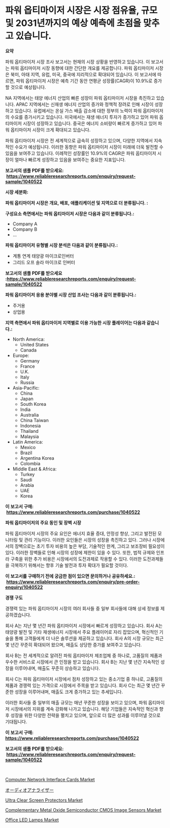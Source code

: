 <p><h1>파워 옵티마이저 시장은 시장 점유율, 규모 및 2031년까지의 예상 예측에 초점을 맞추고 있습니다.</h1></p><p><strong>요약</strong></p>
<p><p>파워 옵티마이저 시장 조사 보고서는 현재의 시장 상황을 반영하고 있습니다. 이 보고서는 파워 옵티마이저 시장 동향에 대한 간단한 개요를 제공합니다. 파워 옵티마이저 시장은 북미, 아태 지역, 유럽, 미국, 중국에 지리적으로 확대되어 있습니다. 이 보고서에 따르면, 파워 옵티마이저 시장은 예측 기간 동안 연평균 성장률(CAGR)이 10.9%로 증가할 것으로 예상됩니다.</p><p>NA 지역에서는 태양 에너지 산업의 빠른 성장이 파워 옵티마이저 시장을 촉진하고 있습니다. APAC 지역에서는 신재생 에너지 산업의 증가와 정책적 장려로 인해 시장이 성장하고 있습니다. 유럽에서는 온실 가스 배출 감소에 대한 정부의 노력이 파워 옵티마이저의 수요를 증가시키고 있습니다. 미국에서는 재생 에너지 투자가 증가하고 있어 파워 옵티마이저 시장이 성장하고 있습니다. 중국은 에너지 소비량이 빠르게 증가하고 있어 파워 옵티마이저 시장이 크게 확대되고 있습니다.</p><p>파워 옵티마이저 시장은 전 세계적으로 급속히 성장하고 있으며, 다양한 지역에서 지속적인 수요가 예상됩니다. 이러한 동향은 파워 옵티마이저 시장이 미래에 더욱 발전할 수 있음을 보여주고 있습니다. 이례적인 성장률인 10.9%의 CAGR은 파워 옵티마이저 시장이 얼마나 빠르게 성장하고 있음을 보여주는 중요한 지표입니다.</p></p>
<p><strong>보고서의 샘플 PDF를 받으세요: &nbsp;<a href="https://www.reliableresearchreports.com/enquiry/request-sample/1040522">https://www.reliableresearchreports.com/enquiry/request-sample/1040522</a></strong></p>
<p><strong>시장 세분화:</strong></p>
<p><strong> 파워 옵티마이저 시장은 개요, 배포, 애플리케이션 및 지역으로 더 분류됩니다. :</strong></p>
<p><strong>구성요소 측면에서는 파워 옵티마이저 시장은 다음과 같이 분류됩니다.:</strong></p>
<p><ul><li>Company A</li><li>Company B</li><li>…</li></ul></p>
<p><strong> 파워 옵티마이저 유형별 시장 분석은 다음과 같이 분류됩니다.:</strong></p>
<p><ul><li>계통 연계 태양광 마이크로인버터</li><li>그리드 오프 솔라 마이크로 인버터</li></ul></p>
<p><strong>보고서의 샘플 PDF를 받으세요 :<a href="https://www.reliableresearchreports.com/enquiry/request-sample/1040522">https://www.reliableresearchreports.com/enquiry/request-sample/1040522</a></strong></p>
<p><strong> 파워 옵티마이저 응용 분야별 시장 산업 조사는 다음과 같이 분류됩니다.:</strong></p>
<p><ul><li>주거용</li><li>상업용</li></ul></p>
<p><strong>지역 측면에서 파워 옵티마이저 지역별로 이용 가능한 시장 플레이어는 다음과 같습니다.:</strong></p>
<p><ul>
    <li>
        North America:
        <ul>
            <li>United States</li>
            <li>Canada</li>
        </ul>
    </li>
    <li>
        Europe:
        <ul>
            <li>Germany</li>
            <li>France</li>
            <li>U.K.</li>
            <li>Italy</li>
            <li>Russia</li>
        </ul>
    </li>
    <li>
        Asia-Pacific:
        <ul>
            <li>China</li>
            <li>Japan</li>
            <li>South Korea</li>
            <li>India</li>
            <li>Australia</li>
            <li>China Taiwan</li>
            <li>Indonesia</li>
            <li>Thailand</li>
            <li>Malaysia</li>
        </ul>
    </li>
    <li>
        Latin America:
        <ul>
            <li>Mexico</li>
            <li>Brazil</li>
            <li>Argentina Korea</li>
            <li>Colombia</li>
        </ul>
    </li>
    <li>
        Middle East & Africa:
        <ul>
            <li>Turkey</li>
            <li>Saudi</li>
            <li>Arabia</li>
            <li>UAE</li>
            <li>Korea</li>
        </ul>
    </li>
    </ul></p>
<p><strong>이 보고서 구매: &nbsp;<a href="https://www.reliableresearchreports.com/purchase/1040522">https://www.reliableresearchreports.com/purchase/1040522</a></strong></p>
<p><strong>파워 옵티마이저의 주요 동인 및 장벽 시장</strong></p>
<p><p>파워 옵티마이저 시장의 주요 요인은 에너지 효율 증대, 안정성 향상, 그리고 발전된 모니터링 및 관리 기능이다. 이러한 요인들은 시장의 성장을 촉진하고 있다. 그러나 시장에서의 장벽으로는 초기 투자 비용의 높은 부담, 기술적인 한계, 그리고 보조장비 필요성이 있다. 이러한 장벽들로 인해 시장의 성장에 제한이 있을 수 있다. 또한, 법적 규제와 인프라 구축을 위한 추가 비용은 시장에서의 도전과제로 작용할 수 있다. 이러한 도전과제들을 극복하기 위해서는 향후 기술 발전과 투자 확대가 필요할 것이다.</p></p>
<p><strong>이 보고서를 구매하기 전에 궁금한 점이 있으면 문의하거나 공유하세요.: &nbsp;<a href="https://www.reliableresearchreports.com/enquiry/pre-order-enquiry/1040522">https://www.reliableresearchreports.com/enquiry/pre-order-enquiry/1040522</a></strong></p>
<p><strong>경쟁 구도</strong></p>
<p><p>경쟁력 있는 파워 옵티마이저 시장의 여러 회사들 중 일부 회사들에 대해 상세 정보를 제공하겠습니다. </p><p>회사 A는 지난 몇 년간 파워 옵티마이저 시장에서 빠르게 성장하고 있습니다. 회사 A는 태양광 발전 및 기타 재생에너지 시장에서 주요 플레이어로 자리 잡았으며, 혁신적인 기술을 통해 고객들에게 더 나은 솔루션을 제공하고 있습니다. 회사 A의 시장 규모는 최근 몇 년간 꾸준히 확대되어 왔으며, 매출도 상당한 증가를 보여주고 있습니다.</p><p>회사 B는 전 세계적으로 알려진 파워 옵티마이저 제조업체 중 하나로, 고품질의 제품과 우수한 서비스로 시장에서 큰 인정을 받고 있습니다. 회사 B는 지난 몇 년간 지속적인 성장을 이루어내며, 매출도 꾸준히 상승하고 있습니다.</p><p>회사 C는 파워 옵티마이저 시장에서 점차 성장하고 있는 중소기업 중 하나로, 고품질의 제품과 경쟁력 있는 가격으로 시장에서 주목을 받고 있습니다. 회사 C는 최근 몇 년간 꾸준한 성장을 이루어내며, 매출도 크게 증가하고 있는 추세입니다.</p><p>이러한 회사들 중 일부의 매출 규모는 매년 꾸준한 성장을 보이고 있으며, 파워 옵티마이저 시장에서의 지위를 계속 강화해 나가고 있습니다. 해당 기업들은 지속적인 혁신과 향후 성장을 위한 다양한 전략을 펼치고 있으며, 앞으로 더 많은 성과를 이루어낼 것으로 기대됩니다.</p></p>
<p><strong>이 보고서 구매: &nbsp; <a href="https://www.reliableresearchreports.com/purchase/1040522">https://www.reliableresearchreports.com/purchase/1040522</a></strong></p>
<p><strong>보고서의 샘플 PDF를 받으세요: &nbsp;<a href="https://www.reliableresearchreports.com/enquiry/request-sample/1040522">https://www.reliableresearchreports.com/enquiry/request-sample/1040522</a></strong><strong></strong></p>
<p>&nbsp;</p>
<p><p><a href="https://issuu.com/reportprime-2/docs/computer-network-interface-cards-market-size-2030.">Computer Network Interface Cards Market</a></p><p><a href="https://github.com/ihabdkwlxs948/Market-Research-Report-List-1/blob/main/75293794712.md">オーディオアナライザー</a></p><p><a href="https://github.com/mabutironaldo/Market-Research-Report-List-3/blob/main/ultra-clear-screen-protectors-market.md">Ultra Clear Screen Protectors Market</a></p><p><a href="https://issuu.com/reportprime-2/docs/complementary-metal-oxide-semiconductor-cmos-image">Complementary Metal Oxide Semiconductor CMOS Image Sensors Market</a></p><p><a href="https://github.com/Paul14Anderson63/Market-Research-Report-List-3/blob/main/office-led-lamps-market.md">Office LED Lamps Market</a></p></p>